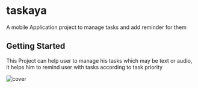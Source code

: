 # taskaya

A mobile Application project to manage tasks and add reminder for them

## Getting Started
 This Project can help user to manage his tasks which may be text or audio, 
   it helps him to remind user with tasks according to task priority 

![cover](https://github.com/user-attachments/assets/ed3625cc-4bec-4862-8935-4ff16b2fbf45)

